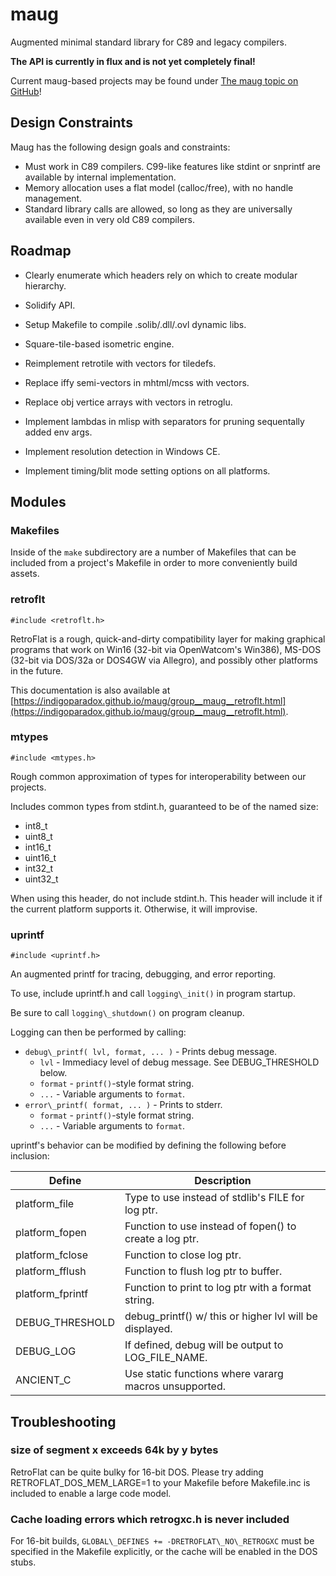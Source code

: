 # maug

Augmented minimal standard library for C89 and legacy compilers.

**The API is currently in flux and is not yet completely final!**

Current maug-based projects may be found under [The maug topic on GitHub](https://github.com/topics/maug)!

## Design Constraints

Maug has the following design goals and constraints:

- Must work in C89 compilers. C99-like features like stdint or snprintf are
  available by internal implementation.
- Memory allocation uses a flat model (calloc/free), with no handle management.
- Standard library calls are allowed, so long as they are universally
  available even in very old C89 compilers.

## Roadmap

- Clearly enumerate which headers rely on which to create modular hierarchy.

- Solidify API.

- Setup Makefile to compile .solib/.dll/.ovl dynamic libs.

- Square-tile-based isometric engine.

- Reimplement retrotile with vectors for tiledefs.

- Replace iffy semi-vectors in mhtml/mcss with vectors.

- Replace obj vertice arrays with vectors in retroglu.

- Implement lambdas in mlisp with separators for pruning sequentally added env args.

- Implement resolution detection in Windows CE.

- Implement timing/blit mode setting options on all platforms.

## Modules

### Makefiles

Inside of the `make` subdirectory are a number of Makefiles that can be included from a project's Makefile in order to more conveniently build assets.

### retroflt

`#include <retroflt.h>`

RetroFlat is a rough, quick-and-dirty compatibility layer for making graphical programs that work on Win16 (32-bit via OpenWatcom's Win386), MS-DOS (32-bit via DOS/32a or DOS4GW via Allegro), and possibly other platforms in the future.

This documentation is also available at [https://indigoparadox.github.io/maug/group__maug__retroflt.html](https://indigoparadox.github.io/maug/group__maug__retroflt.html).

### mtypes

`#include <mtypes.h>`

Rough common approximation of types for interoperability between our projects.

Includes common types from stdint.h, guaranteed to be of the named size:

 * int8\_t
 * uint8\_t
 * int16\_t
 * uint16\_t
 * int32\_t
 * uint32\_t

When using this header, do not include stdint.h. This header will include it if the current platform supports it. Otherwise, it will improvise.

### uprintf

`#include <uprintf.h>`

An augmented printf for tracing, debugging, and error reporting.

To use, include uprintf.h and call `logging\_init()` in program startup.

Be sure to call `logging\_shutdown()` on program cleanup.

Logging can then be performed by calling:

 * `debug\_printf( lvl, format, ... )` - Prints debug message.
   * `lvl` - Immediacy level of debug message. See DEBUG\_THRESHOLD below.
   * `format` - `printf()`-style format string.
   * `...` - Variable arguments to `format`.
 * `error\_printf( format, ... )` - Prints to stderr.
   * `format` - `printf()`-style format string.
   * `...` - Variable arguments to `format`.

uprintf's behavior can be modified by defining the following before inclusion:

| Define            | Description                                             |
| ------------------|---------------------------------------------------------|
| platform\_file    | Type to use instead of stdlib's FILE for log ptr.       |
| platform\_fopen   | Function to use instead of fopen() to create a log ptr. |
| platform\_fclose  | Function to close log ptr.                              |
| platform\_fflush  | Function to flush log ptr to buffer.                    |
| platform\_fprintf | Function to print to log ptr with a format string.      |
| DEBUG\_THRESHOLD  | debug\_printf() w/ this or higher lvl will be displayed.|
| DEBUG\_LOG        | If defined, debug will be output to LOG\_FILE\_NAME.    |
| ANCIENT\_C        | Use static functions where vararg macros unsupported.   |

## Troubleshooting

### size of segment x exceeds 64k by y bytes

RetroFlat can be quite bulky for 16-bit DOS. Please try adding RETROFLAT\_DOS\_MEM\_LARGE=1 to your Makefile before Makefile.inc is included to enable a large code model.

### Cache loading errors which retrogxc.h is never included

For 16-bit builds, `GLOBAL\_DEFINES += -DRETROFLAT\_NO\_RETROGXC` must be specified in the Makefile explicitly, or the cache will be enabled in the DOS stubs.

